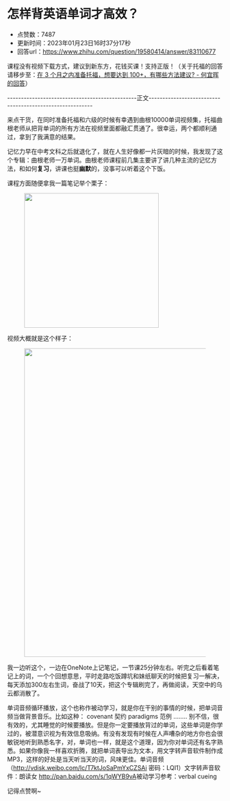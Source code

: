 # 怎样背英语单词才高效？
- 点赞数：7487
- 更新时间：2023年01月23日16时37分17秒
- 回答url：https://www.zhihu.com/question/19580414/answer/83110677
<body>
 <p data-pid="339xVuTV">课程没有视频下载方式，建议到新东方，花钱买课！支持正版！（关于托福的回答请移步至：<a href="https://www.zhihu.com/question/27244993/answer/83030807?from=profile_answer_card" class="internal">在 3 个月之内准备托福，想要达到 100+，有哪些方法建议? - 何宜晖的回答</a>）</p>
 <p data-pid="wvij8fuq">-----------------------------------------------正文---------------------------------------------------------</p>
 <p data-pid="h44UlCcd">来点干货，在同时准备托福和六级的时候有幸遇到曲根10000单词视频集，托福曲根老师从把背单词的所有方法在视频里面都融汇贯通了。很幸运，两个都顺利通过，拿到了我满意的结果。</p>
 <p data-pid="D7eNk2GE">记忆力早在中考文科之后就退化了，就在人生好像都一片灰暗的时候，我发现了这个专辑：曲根老师一万单词。曲根老师课程前几集主要讲了讲几种主流的记忆方法，和如何<b>复习</b>，讲课也挺<b>幽默</b>的，没事可以听着这个下饭。</p>
 <p data-pid="u2HakRKB">课程方面随便拿我一篇笔记举个栗子：</p>
 <figure data-size="normal">
  <img src="https://pica.zhimg.com/50/v2-fc66adeb2563d0f9dd53426b20429f45_720w.jpg?source=1940ef5c" data-caption="" data-size="normal" data-rawwidth="314" data-rawheight="298" data-original-token="v2-8c3ba1d74713588f699b460ab37b22f4" data-default-watermark-src="https://pica.zhimg.com/50/v2-b7aac03b86fba72c78c2700f002b7a20_720w.jpg?source=1940ef5c" class="content_image" width="314">
 </figure>
 <p data-pid="y9GSyLFI">视频大概就是这个样子：</p>
 <figure data-size="normal">
  <img src="https://pic1.zhimg.com/50/v2-8e06e8e63f5e7bf4b2da0b2f78288098_720w.jpg?source=1940ef5c" data-caption="" data-size="normal" data-rawwidth="720" data-rawheight="501" data-original-token="v2-6cb469def43469e490d4550b591a790c" data-default-watermark-src="https://pica.zhimg.com/50/v2-9acde240525a2421deeb2a7aa1e735ad_720w.jpg?source=1940ef5c" class="origin_image zh-lightbox-thumb" width="720" data-original="https://pic1.zhimg.com/v2-8e06e8e63f5e7bf4b2da0b2f78288098_r.jpg?source=1940ef5c">
 </figure>
 <p data-pid="SRXlfvdy">我一边听这个，一边在OneNote上记笔记，一节课25分钟左右。听完之后看着笔记上的词，一个个回想意思，平时走路吃饭蹲坑和妹纸聊天的时候把复习一解决，每天添加300左右生词，奋战了10天，把这个专辑刷完了，再做阅读，天空中的乌云都消散了。</p>
 <p data-pid="pLuxBhlc">单词音频循环播放，这个也称作被动学习，就是你在干别的事情的时候，把单词音频当做背景音乐。比如这种： covenant 契约 paradigms 范例 …….. 别不信，很有效的，尤其睡觉的时候要播放。但是你一定要播放背过的单词，这些单词是你学过的，被潜意识视为有效信息吸纳。有没有发现有时候在人声嘈杂的地方你也会很敏锐地听到熟悉名字，对，单词也一样，就是这个道理，因为你对单词还有名字熟悉。如果你像我一样喜欢折腾，就把单词表导出为文本，用文字转声音软件制作成MP3，这样的好处是当天听当天的词，风味更佳。单词音频（<a href="https://link.zhihu.com/?target=http%3A//vdisk.weibo.com/lc/T7ktJoSaPmYxCZSAi" class=" external" target="_blank" rel="nofollow noreferrer"><span class="invisible">http://</span><span class="visible">vdisk.weibo.com/lc/T7kt</span><span class="invisible">JoSaPmYxCZSAi</span><span class="ellipsis"></span></a> 密码：LQI1）文字转声音软件：朗读女 <a href="https://link.zhihu.com/?target=http%3A//pan.baidu.com/s/1qWYB9vA" class=" external" target="_blank" rel="nofollow noreferrer"><span class="invisible">http://</span><span class="visible">pan.baidu.com/s/1qWYB9v</span><span class="invisible">A</span><span class="ellipsis"></span></a>被动学习参考：verbal cueing</p>
 <p data-pid="ObKPtpKp">记得点赞啊~</p><a data-draft-node="block" data-draft-type="ad-link-card" data-ad-id="ZhiTask_814938854732771328"></a>
 <p></p>
</body>